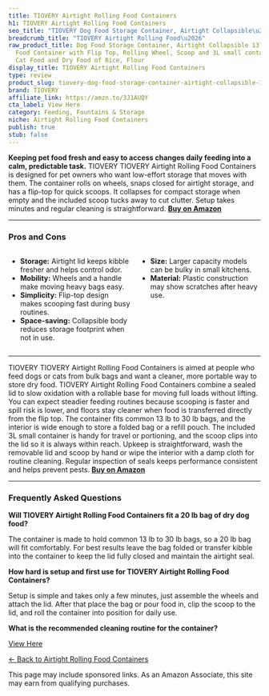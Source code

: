 ```yaml
---
title: TIOVERY Airtight Rolling Food Containers
h1: TIOVERY Airtight Rolling Food Containers
seo_title: "TIOVERY Dog Food Storage Container, Airtight Collapsible\u2026"
breadcrumb_title: "TIOVERY Airtight Rolling Food\u2026"
raw_product_title: Dog Food Storage Container, Airtight Collapsible 13lb to 30lb Pet
  Food Container with Flip Top, Rolling Wheel, Scoop and 3L small container for Dog
  Cat Food and Dry Food of Rice, Flour
display_title: TIOVERY Airtight Rolling Food Containers
type: review
product_slug: tiovery-dog-food-storage-container-airtight-collapsible-13lb-to-30lb-pe-8a5db0ae
brand: TIOVERY
affiliate_link: https://amzn.to/3J1AUQY
cta_label: View Here
category: Feeding, Fountains & Storage
niche: Airtight Rolling Food Containers
publish: true
stub: false
---
```


<div id="intro" class="full-width">
  <p><strong>Keeping pet food fresh and easy to access changes daily feeding into a calm, predictable task.</strong> TIOVERY TIOVERY Airtight Rolling Food Containers is designed for pet owners who want low-effort storage that moves with them. The container rolls on wheels, snaps closed for airtight storage, and has a flip-top for quick scoops. It collapses for compact storage when empty and the included scoop tucks away to cut clutter. Setup takes minutes and regular cleaning is straightforward. <a href="https://amzn.to/3J1AUQY" rel="nofollow sponsored noopener" target="_blank"><strong>Buy on Amazon</strong></a></p>
</div>

<hr />
<h3 id="pros-cons">Pros and Cons</h3>
<div class="pc-grid" style="display:grid;grid-template-columns:1fr 1fr;gap:16px;">
  <ul>
    <li><strong>Storage:</strong> Airtight lid keeps kibble fresher and helps control odor.</li>
    <li><strong>Mobility:</strong> Wheels and a handle make moving heavy bags easy.</li>
    <li><strong>Simplicity:</strong> Flip-top design makes scooping fast during busy routines.</li>
    <li><strong>Space-saving:</strong> Collapsible body reduces storage footprint when not in use.</li>
  </ul>
  <ul>
    <li><strong>Size:</strong> Larger capacity models can be bulky in small kitchens.</li>
    <li><strong>Material:</strong> Plastic construction may show scratches after heavy use.</li>
  </ul>
</div>
<hr />

<div class="full-width">
  <p>TIOVERY TIOVERY Airtight Rolling Food Containers is aimed at people who feed dogs or cats from bulk bags and want a cleaner, more portable way to store dry food. TIOVERY Airtight Rolling Food Containers combine a sealed lid to slow oxidation with a rollable base for moving full loads without lifting. You can expect steadier feeding routines because scooping is faster and spill risk is lower, and floors stay cleaner when food is transferred directly from the flip top. The container fits common 13 lb to 30 lb bags, and the interior is wide enough to store a folded bag or a refill pouch. The included 3L small container is handy for travel or portioning, and the scoop clips into the lid so it is always within reach. Upkeep is straightforward, wash the removable lid and scoop by hand or wipe the interior with a damp cloth for routine cleaning. Regular inspection of seals keeps performance consistent and helps prevent pests. <a href="https://amzn.to/3J1AUQY" rel="nofollow sponsored noopener" target="_blank"><strong>Buy on Amazon</strong></a></p>
</div>

<hr />
<h3 id="faqs">Frequently Asked Questions</h3>

<p><strong>Will TIOVERY Airtight Rolling Food Containers fit a 20 lb bag of dry dog food?</strong></p>
<p>The container is made to hold common 13 lb to 30 lb bags, so a 20 lb bag will fit comfortably. For best results leave the bag folded or transfer kibble into the container to keep the lid fully closed and maintain the airtight seal.</p>

<p><strong>How hard is setup and first use for TIOVERY Airtight Rolling Food Containers?</strong></p>
<p>Setup is simple and takes only a few minutes, just assemble the wheels and attach the lid. After that place the bag or pour food in, clip the scoop to the lid, and roll the container into position for daily use.</p>

<p><strong>What is the recommended cleaning routine for the container?</strong></p>
<p><a class="btn" href="https://amzn.to/3J1AUQY" target="_blank" rel="nofollow sponsored noopener">View Here</a></p>
<p><a href="/roundups/feeding-fountains-storage/airtight-rolling-food-containers/">← Back to Airtight Rolling Food Containers</a></p>
<aside class="disclosure">This page may include sponsored links. As an Amazon Associate, this site may earn from qualifying purchases.</aside>
